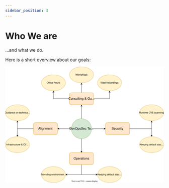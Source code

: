 ```yaml
---
sidebar_position: 3
---
```


# Who We are

...and what we do.

Here is a short overview about our goals:

![Overview_Responsibilities](assets/Architecture.svg)
